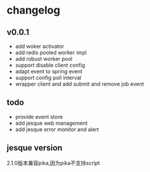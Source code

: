 # changelog
## v0.0.1
- add woker activator
- add redis pooled worker impl
- add robust worker pool
- support disable client config
- adapt event to spring event
- support config poll interval
- wrapper client and add submit and remove job event

## todo
- provide event store
- add jesque web management
- add jesque error monitor and alert

## jesque version
2.1.0版本兼容pika,因为pika不支持script
